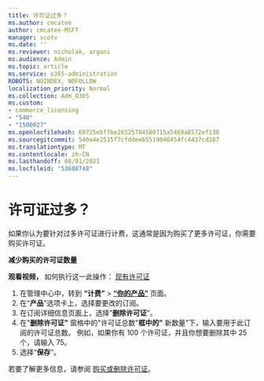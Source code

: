 ```yaml
---
title: 许可证过多？
ms.author: cmcatee
author: cmcatee-MSFT
manager: scotv
ms.date: ''
ms.reviewer: nicholak, argani
ms.audience: Admin
ms.topic: article
ms.service: o365-administration
ROBOTS: NOINDEX, NOFOLLOW
localization_priority: Normal
ms.collection: Adm_O365
ms.custom:
- commerce_licensing
- "540"
- "1500027"
ms.openlocfilehash: 69725ebffbe26525784580715a5469a8572ef130
ms.sourcegitcommit: 540a4e2515f7cfddee65519046454fc4437cd287
ms.translationtype: MT
ms.contentlocale: zh-CN
ms.lasthandoff: 08/01/2021
ms.locfileid: "53688748"
---
```

# <a name="too-many-licenses"></a>许可证过多？

如果你认为要针对过多许可证进行计费，这通常是因为购买了更多许可证，你需要购买许可证。
  
**减少购买的许可证数量**

**观看视频，** 如何执行这一此操作： [现有许可证](https://go.microsoft.com/fwlink/p/?linkid=2154938)
  
1. 在管理中心中，转到 **“计费”** \> **[“你的产品”](https://go.microsoft.com/fwlink/p/?linkid=842054)** 页面。
2. 在“**产品**”选项卡上，选择要更改的订阅。
3. 在订阅详细信息页面上，选择”**删除许可证**”。
4. 在"**删除许可证"** 窗格中的"许可证总数"**框中的"** 新数量"下，输入要用于此订阅的许可证总数。 例如，如果你有 100 个许可证，并且你想要删除其中 25 个，请输入 75。
5. 选择“**保存**”。

若要了解更多信息，请参阅 [购买或删除许可证](/microsoft-365/commerce/licenses/buy-licenses)。